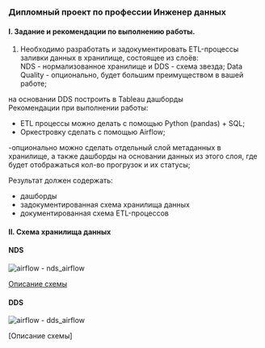 ### Дипломный проект по профессии Инженер данных ###  

#### I. Задание и рекомендации по выполнению работы. ####  
1. Необходимо разработать и задокументировать ETL-процессы заливки данных в хранилище, состоящее из слоёв:  
NDS - нормализованное хранилище и DDS - схема звезда;
Data Quality - опционально, будет большим преимуществом в вашей работе;  

на основании DDS построить в Tableau дашборды  
Рекомендации при выполнении работы:  
- ETL процессы можно делать с помощью Python (pandas) + SQL;  
- Оркестровку сделать с помощью Airflow;  

-опционально можно сделать отдельный слой метаданных в хранилище, а также дашборды на основании данных из этого слоя, где будет отображаться кол-во прогрузок и их статусы;  

Результат должен содержать: 
- дашборды  
- задокументированная схема хранилища данных  
- документированная схема ETL-процессов  

#### II. Схема хранилища данных ####  

#### NDS ####  
![airflow - nds_airflow](https://github.com/user-attachments/assets/b76576a1-6ccb-43ea-9cec-495e9eadaaeb)  

[Описание схемы](https://github.com/iv-art074/data_engineer/edit/main/diplom/data/nds_structure.md)  

#### DDS ####  
![airflow - dds_airflow](https://github.com/user-attachments/assets/8edc89a0-065d-4ff3-84b2-317d8f6d870d)  

[Описание схемы]

